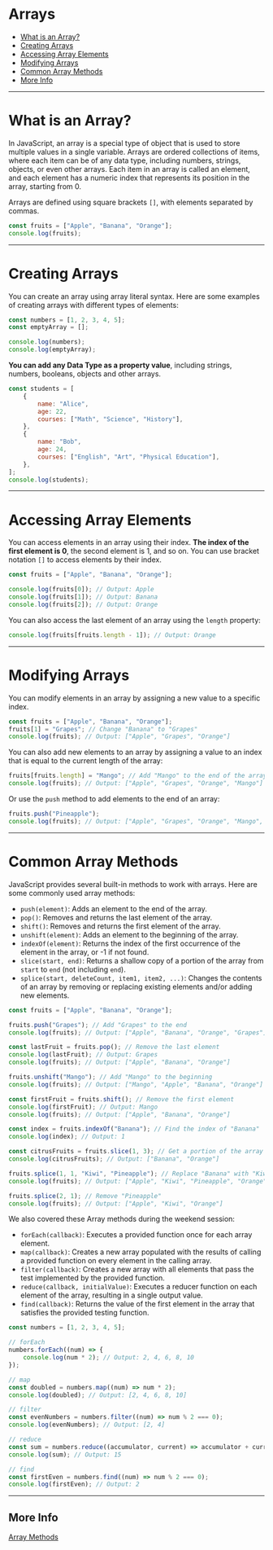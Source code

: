 # Arrays

-   [What is an Array?](#what-is-an-array)
-   [Creating Arrays](#creating-arrays)
-   [Accessing Array Elements](#accessing-array-elements)
-   [Modifying Arrays](#modifying-arrays)
-   [Common Array Methods](#common-array-methods)
-   [More Info](#more-info)

---

# What is an Array?

In JavaScript, an array is a special type of object that is used to store multiple values in a single variable. Arrays are ordered collections of items, where each item can be of any data type, including numbers, strings, objects, or even other arrays. Each item in an array is called an element, and each element has a numeric index that represents its position in the array, starting from 0.

Arrays are defined using square brackets `[]`, with elements separated by commas.

```javascript
const fruits = ["Apple", "Banana", "Orange"];
console.log(fruits);
```

---

# Creating Arrays

You can create an array using array literal syntax. Here are some examples of creating arrays with different types of elements:

```javascript
const numbers = [1, 2, 3, 4, 5];
const emptyArray = [];

console.log(numbers);
console.log(emptyArray);
```

**You can add any Data Type as a property value**, including strings, numbers, booleans, objects and other arrays.

```javascript
const students = [
    {
        name: "Alice",
        age: 22,
        courses: ["Math", "Science", "History"],
    },
    {
        name: "Bob",
        age: 24,
        courses: ["English", "Art", "Physical Education"],
    },
];
console.log(students);
```

---

# Accessing Array Elements

You can access elements in an array using their index. **The index of the first element is 0**, the second element is 1, and so on. You can use bracket notation `[]` to access elements by their index.

```javascript
const fruits = ["Apple", "Banana", "Orange"];

console.log(fruits[0]); // Output: Apple
console.log(fruits[1]); // Output: Banana
console.log(fruits[2]); // Output: Orange
```

You can also access the last element of an array using the `length` property:

```javascript
console.log(fruits[fruits.length - 1]); // Output: Orange
```

---

# Modifying Arrays

You can modify elements in an array by assigning a new value to a specific index.

```javascript
const fruits = ["Apple", "Banana", "Orange"];
fruits[1] = "Grapes"; // Change "Banana" to "Grapes"
console.log(fruits); // Output: ["Apple", "Grapes", "Orange"]
```

You can also add new elements to an array by assigning a value to an index that is equal to the current length of the array:

```javascript
fruits[fruits.length] = "Mango"; // Add "Mango" to the end of the array
console.log(fruits); // Output: ["Apple", "Grapes", "Orange", "Mango"]
```

Or use the `push` method to add elements to the end of an array:

```javascript
fruits.push("Pineapple");
console.log(fruits); // Output: ["Apple", "Grapes", "Orange", "Mango", "Pineapple"]
```

---

# Common Array Methods

JavaScript provides several built-in methods to work with arrays. Here are some commonly used array methods:

-   `push(element)`: Adds an element to the end of the array.
-   `pop()`: Removes and returns the last element of the array.
-   `shift()`: Removes and returns the first element of the array.
-   `unshift(element)`: Adds an element to the beginning of the array.
-   `indexOf(element)`: Returns the index of the first occurrence of the element in the array, or -1 if not found.
-   `slice(start, end)`: Returns a shallow copy of a portion of the array from `start` to `end` (not including `end`).
-   `splice(start, deleteCount, item1, item2, ...)`: Changes the contents of an array by removing or replacing existing elements and/or adding new elements.

```javascript
const fruits = ["Apple", "Banana", "Orange"];

fruits.push("Grapes"); // Add "Grapes" to the end
console.log(fruits); // Output: ["Apple", "Banana", "Orange", "Grapes"]

const lastFruit = fruits.pop(); // Remove the last element
console.log(lastFruit); // Output: Grapes
console.log(fruits); // Output: ["Apple", "Banana", "Orange"]

fruits.unshift("Mango"); // Add "Mango" to the beginning
console.log(fruits); // Output: ["Mango", "Apple", "Banana", "Orange"]

const firstFruit = fruits.shift(); // Remove the first element
console.log(firstFruit); // Output: Mango
console.log(fruits); // Output: ["Apple", "Banana", "Orange"]

const index = fruits.indexOf("Banana"); // Find the index of "Banana"
console.log(index); // Output: 1

const citrusFruits = fruits.slice(1, 3); // Get a portion of the array
console.log(citrusFruits); // Output: ["Banana", "Orange"]

fruits.splice(1, 1, "Kiwi", "Pineapple"); // Replace "Banana" with "Kiwi" and "Pineapple"
console.log(fruits); // Output: ["Apple", "Kiwi", "Pineapple", "Orange"]

fruits.splice(2, 1); // Remove "Pineapple"
console.log(fruits); // Output: ["Apple", "Kiwi", "Orange"]
```

We also covered these Array methods during the weekend session:

-   `forEach(callback)`: Executes a provided function once for each array element.
-   `map(callback)`: Creates a new array populated with the results of calling a provided function on every element in the calling array.
-   `filter(callback)`: Creates a new array with all elements that pass the test implemented by the provided function.
-   `reduce(callback, initialValue)`: Executes a reducer function on each element of the array, resulting in a single output value.
-   `find(callback)`: Returns the value of the first element in the array that satisfies the provided testing function.

```javascript
const numbers = [1, 2, 3, 4, 5];

// forEach
numbers.forEach((num) => {
    console.log(num * 2); // Output: 2, 4, 6, 8, 10
});

// map
const doubled = numbers.map((num) => num * 2);
console.log(doubled); // Output: [2, 4, 6, 8, 10]

// filter
const evenNumbers = numbers.filter((num) => num % 2 === 0);
console.log(evenNumbers); // Output: [2, 4]

// reduce
const sum = numbers.reduce((accumulator, current) => accumulator + current, 0);
console.log(sum); // Output: 15

// find
const firstEven = numbers.find((num) => num % 2 === 0);
console.log(firstEven); // Output: 2
```

---

## More Info

[Array Methods](../2025-08-25/02-arrays-methods.md)
